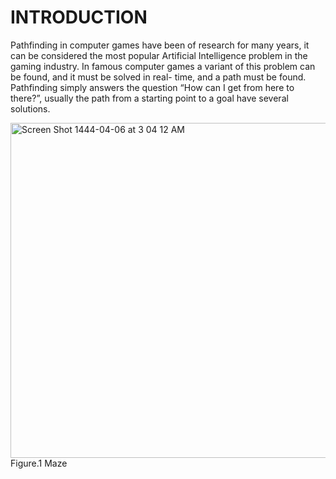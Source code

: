 # INTRODUCTION
Pathfinding in computer games have been of research for many years, it can be considered the most popular Artificial Intelligence problem in the gaming industry.
In famous computer games a variant of this problem can be found, and it must be solved in real- time, and a path must be found.
Pathfinding simply answers the question “How can I get from here to there?”, usually the path from a starting point to a goal have several solutions.



<img width="536" alt="Screen Shot 1444-04-06 at 3 04 12 AM" src="https://user-images.githubusercontent.com/75269916/198908534-33d33b16-5122-41c8-95b6-7475fbbc288b.png">
                                              Figure.1 Maze
